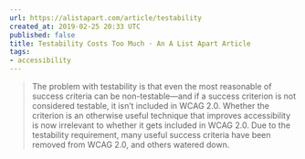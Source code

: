```yaml
---
url: https://alistapart.com/article/testability
created_at: 2019-02-25 20:33 UTC
published: false
title: Testability Costs Too Much · An A List Apart Article
tags:
- accessibility
---
```


<blockquote>The problem with testability is that even the most reasonable of success criteria can be non-testable—and if a success criterion is not considered testable, it isn’t included in WCAG 2.0. Whether the criterion is an otherwise useful technique that improves accessibility is now irrelevant to whether it gets included in WCAG 2.0. Due to the testability requirement, many useful success criteria have been removed from WCAG 2.0, and others watered down.

</blockquote>
